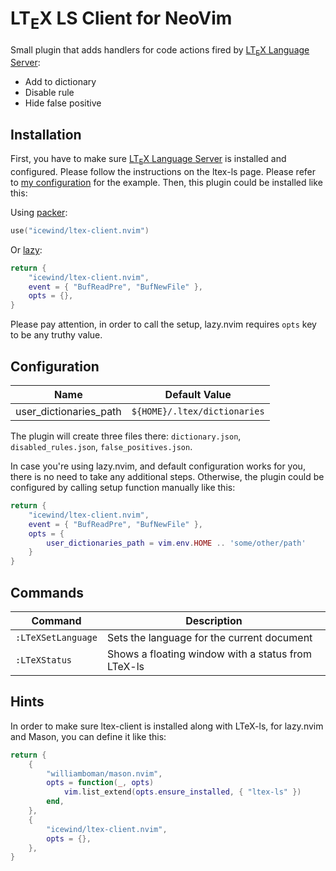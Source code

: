 # LT<sub>E</sub>X LS Client for NeoVim

Small plugin that adds handlers for code actions fired by [LT<sub>E</sub>X Language Server](https://github.com/valentjn/ltex-ls):

-   Add to dictionary
-   Disable rule
-   Hide false positive

## Installation

First, you have to make sure [LT<sub>E</sub>X Language Server](https://github.com/valentjn/ltex-ls) is installed and configured. Please follow the instructions on the ltex-ls page. Please refer to [my configuration](https://github.com/icewind/dotfiles) for the example. Then, this plugin could be installed like this:

Using [packer](https://github.com/wbthomason/packer.nvim):

```lua
use("icewind/ltex-client.nvim")
```

Or [lazy](https://github.com/folke/lazy.nvim):

```lua
return {
    "icewind/ltex-client.nvim",
    event = { "BufReadPre", "BufNewFile" },
    opts = {},
}
```

Please pay attention, in order to call the setup, lazy.nvim requires `opts` key to be any truthy value.

## Configuration

| Name | Default Value |
| -- | -- |
| user_dictionaries_path | `${HOME}/.ltex/dictionaries` |

The plugin will create three files there: `dictionary.json`, `disabled_rules.json`, `false_positives.json`.

In case you're using lazy.nvim, and default configuration works for you, there is no need to take any additional steps. Otherwise, the plugin could be configured by calling setup function manually like this:

```lua
return {
    "icewind/ltex-client.nvim",
    event = { "BufReadPre", "BufNewFile" },
    opts = {
        user_dictionaries_path = vim.env.HOME .. 'some/other/path'
    }
}
```

## Commands

| Command | Description |
| --- | --- |
|`:LTeXSetLanguage`| Sets the language for the current document |
|`:LTeXStatus`| Shows a floating window with a status from LTeX-ls|

## Hints

In order to make sure ltex-client is installed along with LTeX-ls, for lazy.nvim and Mason, you can define it like this:

```lua
return {
    { 
        "williamboman/mason.nvim",
        opts = function(_, opts)
            vim.list_extend(opts.ensure_installed, { "ltex-ls" })
        end,
    },
    {
        "icewind/ltex-client.nvim",
        opts = {},
    },
}
```

